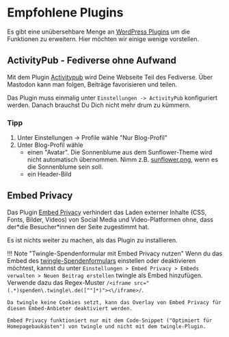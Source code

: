 # Empfohlene Plugins

Es gibt eine unübersehbare Menge an [WordPress Plugins](https://de.wordpress.org/plugins/) um die Funktionen zu erweitern. Hier möchten wir einige wenige vorstellen.

## ActivityPub - Fediverse ohne Aufwand

Mit dem Plugin [Activitypub](https://de.wordpress.org/plugins/activitypub/) wird Deine Webseite Teil des Fediverse. Über Mastodon kann man folgen, Beiträge favorisieren und teilen.

Das Plugin muss einmalig unter `Einstellungen -> ActivityPub` konfiguriert werden. Danach brauchst Du Dich nicht mehr drum zu kümmern.

### Tipp

1. Unter Einstellungen -> Profile wähle "Nur Blog-Profil"
2. Unter Blog-Profil wähle
  	* einen "Avatar". Die Sonnenblume aus dem Sunflower-Theme wird nicht automatisch übernommen. Nimm z.B. [sunflower.png](https://sunflower-theme.de/wp-content/themes/sunflower/assets/img/sunflower.png), wenn es die Sonnenblume sein soll.
	* ein Header-Bild

## Embed Privacy

Das Plugin [Embed Privacy](https://de.wordpress.org/plugins/embed-privacy/) verhindert das Laden externer Inhalte (CSS, Fonts, Bilder, Videos) von Social Media und Video-Platformen ohne, dass der\*die Besucher\*innen der Seite zugestimmt hat.

Es ist nichts weiter zu machen, als das Plugin zu installieren.

!!! Note "Twingle-Spendenformular mit Embed Privacy nutzen"
	Wenn du das Embed des [twingle-Spendenformulars](donationform.md) einstellen oder deaktivieren möchtest, kannst du unter `Einstellungen > Embed Privacy > Embeds verwalten > Neuen Beitrag erstellen` twingle als Embed hinzufügen. Verwende dazu das Regex-Muster `/<iframe src="(.*)spenden\.twingle\.de([^"]*)"><\/iframe>/`.

	Da twingle keine Cookies setzt, kann das Overlay von Embed Privacy für diesen Embed-Anbieter deaktiviert werden.

  	Embed Privacy funktioniert nur mit dem Code-Snippet ("Optimiert für Homepagebaukästen") von twingle und nicht mit dem twingle-Plugin.
